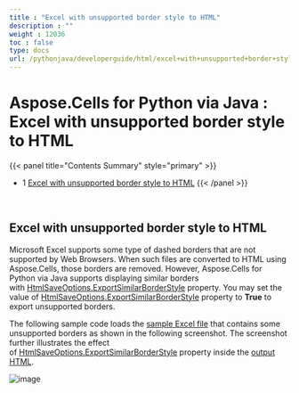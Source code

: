 ```yaml
---
title : "Excel with unsupported border style to HTML" 
description : "" 
weight : 12036 
toc : false
type: docs
url: /pythonjava/developerguide/html/excel+with+unsupported+border+style+to+html/
---
```


# Aspose.Cells for Python via Java : Excel with unsupported border style to HTML


{{< panel title="Contents Summary" style="primary" >}}
*   1 [Excel with unsupported border style to HTML](#excel-with-unsupported-border-style-to-html)
{{< /panel >}}
 

 

## Excel with unsupported border style to HTML

Microsoft Excel supports some type of dashed borders that are not supported by Web Browsers. When such files are converted to HTML using Aspose.Cells, those borders are removed. However, Aspose.Cells for Python via Java supports displaying similar borders with [HtmlSaveOptions.ExportSimilarBorderStyle](https://apireference.aspose.com/cells/python/asposecells.api/htmlsaveoptions#ExportSimilarBorderStyle) property. You may set the value of [HtmlSaveOptions.ExportSimilarBorderStyle](https://apireference.aspose.com/cells/python/asposecells.api/htmlsaveoptions#ExportSimilarBorderStyle) property to **True** to export unsupported borders.

The following sample code loads the [sample Excel file](https://docs.aspose.com/download/attachments/64454886/sampleExportSimilarBorderStyle.xlsx?version=1&modificationDate=1522151988853&api=v2) that contains some unsupported borders as shown in the following screenshot. The screenshot further illustrates the effect of [HtmlSaveOptions.ExportSimilarBorderStyle](https://apireference.aspose.com/cells/python/asposecells.api/htmlsaveoptions#ExportSimilarBorderStyle) property inside the [output HTML](https://docs.aspose.com/download/attachments/64454886/outputExportSimilarBorderStyle.zip?version=1&modificationDate=1522151939950&api=v2).

![image](https://docs.aspose.com/download/attachments/64454886/Export-Similar-Border-Style.png?version=1&modificationDate=1522151881518&api=v2)

